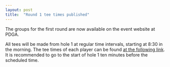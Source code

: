 ```yaml
---
layout: post
title:  "Round 1 tee times published"
---
```


The groups for the first round are now available on the event website at PDGA.

<!-- more -->

All tees will be made from hole 1 at regular time intervals, starting at 8:30 in the morning. The tee times of each player can be found [at the following link](https://www.pdga.com/tour/event/55235). It is recommended to go to the start of hole 1 ten minutes before the scheduled time.
